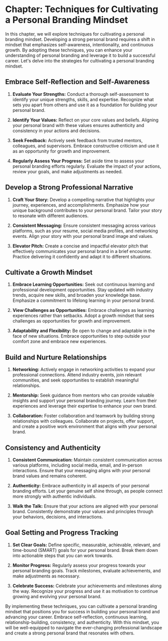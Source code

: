Chapter: Techniques for Cultivating a Personal Branding Mindset
===============================================================

In this chapter, we will explore techniques for cultivating a personal branding mindset. Developing a strong personal brand requires a shift in mindset that emphasizes self-awareness, intentionality, and continuous growth. By adopting these techniques, you can enhance your understanding of personal branding and leverage it to build a successful career. Let's delve into the strategies for cultivating a personal branding mindset.

Embrace Self-Reflection and Self-Awareness
------------------------------------------

1. **Evaluate Your Strengths:** Conduct a thorough self-assessment to identify your unique strengths, skills, and expertise. Recognize what sets you apart from others and use it as a foundation for building your personal brand.

2. **Identify Your Values:** Reflect on your core values and beliefs. Aligning your personal brand with these values ensures authenticity and consistency in your actions and decisions.

3. **Seek Feedback:** Actively seek feedback from trusted mentors, colleagues, and supervisors. Embrace constructive criticism and use it as an opportunity for growth and improvement.

4. **Regularly Assess Your Progress:** Set aside time to assess your personal branding efforts regularly. Evaluate the impact of your actions, review your goals, and make adjustments as needed.

Develop a Strong Professional Narrative
---------------------------------------

1. **Craft Your Story:** Develop a compelling narrative that highlights your journey, experiences, and accomplishments. Emphasize how your unique background contributes to your personal brand. Tailor your story to resonate with different audiences.

2. **Consistent Messaging:** Ensure consistent messaging across various platforms, such as your resume, social media profiles, and networking events. Align your story with your personal brand image and values.

3. **Elevator Pitch:** Create a concise and impactful elevator pitch that effectively communicates your personal brand in a brief encounter. Practice delivering it confidently and adapt it to different situations.

Cultivate a Growth Mindset
--------------------------

1. **Embrace Learning Opportunities:** Seek out continuous learning and professional development opportunities. Stay updated with industry trends, acquire new skills, and broaden your knowledge base. Emphasize a commitment to lifelong learning in your personal brand.

2. **View Challenges as Opportunities:** Embrace challenges as learning experiences rather than setbacks. Adopt a growth mindset that sees challenges as opportunities for growth and improvement.

3. **Adaptability and Flexibility:** Be open to change and adaptable in the face of new situations. Embrace opportunities to step outside your comfort zone and embrace new experiences.

Build and Nurture Relationships
-------------------------------

1. **Networking:** Actively engage in networking activities to expand your professional connections. Attend industry events, join relevant communities, and seek opportunities to establish meaningful relationships.

2. **Mentorship:** Seek guidance from mentors who can provide valuable insights and support your personal branding journey. Learn from their experiences and leverage their expertise to enhance your own brand.

3. **Collaboration:** Foster collaboration and teamwork by building strong relationships with colleagues. Collaborate on projects, offer support, and create a positive work environment that aligns with your personal brand.

Consistency and Authenticity
----------------------------

1. **Consistent Communication:** Maintain consistent communication across various platforms, including social media, email, and in-person interactions. Ensure that your messaging aligns with your personal brand values and remains coherent.

2. **Authenticity:** Embrace authenticity in all aspects of your personal branding efforts. Let your genuine self shine through, as people connect more strongly with authentic individuals.

3. **Walk the Talk:** Ensure that your actions are aligned with your personal brand. Consistently demonstrate your values and principles through your behaviors, decisions, and interactions.

Goal Setting and Progress Tracking
----------------------------------

1. **Set Clear Goals:** Define specific, measurable, achievable, relevant, and time-bound (SMART) goals for your personal brand. Break them down into actionable steps that you can work towards.

2. **Monitor Progress:** Regularly assess your progress towards your personal branding goals. Track milestones, evaluate achievements, and make adjustments as necessary.

3. **Celebrate Success:** Celebrate your achievements and milestones along the way. Recognize your progress and use it as motivation to continue growing and evolving your personal brand.

By implementing these techniques, you can cultivate a personal branding mindset that positions you for success in building your personal brand and advancing your career. Embrace self-reflection, continuous learning, relationship-building, consistency, and authenticity. With this mindset, you will be well-equipped to navigate the ever-changing professional landscape and create a strong personal brand that resonates with others.
